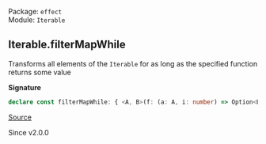 Package: `effect`<br />
Module: `Iterable`<br />

## Iterable.filterMapWhile

Transforms all elements of the `Iterable` for as long as the specified function returns some value

**Signature**

```ts
declare const filterMapWhile: { <A, B>(f: (a: A, i: number) => Option<B>): (self: Iterable<A>) => Iterable<B>; <A, B>(self: Iterable<A>, f: (a: A, i: number) => Option<B>): Iterable<B>; }
```

[Source](https://github.com/Effect-TS/effect/tree/main/packages/effect/src/Iterable.ts#L811)

Since v2.0.0